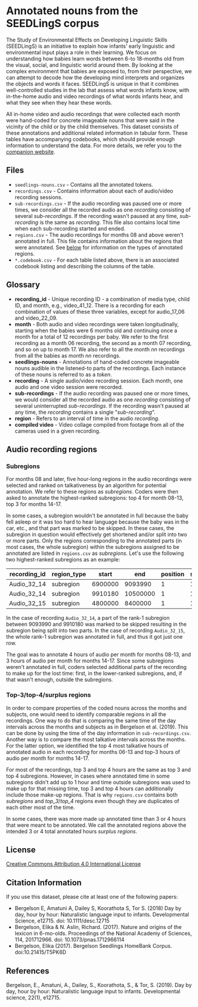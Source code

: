 # Annotated nouns from the SEEDLingS corpus

The Study of Environmental Effects on Developing Linguistic Skills (SEEDLingS) is an initiative to explain how infants' early linguistic and environmental input plays a role in their learning.
We focus on understanding how babies learn words between 6-to 18-months old from the visual, social, and linguistic world around them.
By looking at the complex environment that babies are exposed to, from their perspective, we can attempt to decode how the developing mind interprets and organizes the objects and words it faces.
SEEDLingS is unique in that it combines well-controlled studies in the lab that assess what words infants know, with in-the-home audio and video recordings of what words infants hear, and what they see when they hear these words.

<!-- Blurb above is from https://bergelsonlab.com/seedlings/index.html -->

All in-home video and audio recordings that were collected each month were hand-coded for concrete imageable nouns that were said in the vicinity of the child or by the child themselves.
This dataset consists of these annotations and additional related information in tabular form.
These tables have accompanying codebooks, which should provide enough information to understand the data.
For more details, we refer you to the [companion website][companion-website].

## Files

- `seedlings-nouns.csv` - Contains all the annotated tokens.
- `recordings.csv` - Contains information about each of audio/video recording sessions.
- `sub-recordings.csv` - If the audio recording was paused one or more times, we consider all the recorded audio as one *recording* consisting of several *sub-recordings*. 
  If the recording wasn't paused at any time, *sub-recording* is the same as *recording*.
  This file also contains local time when each sub-recording started and ended.
- `regions.csv` - The audio recordings for months 08 and above weren't annotated in full.
  This file contains information about the regions that were annotated.
  See [below](#audio-recording-regions) for information on the types of annotated regions.
- `*.codebook.csv` - For each table listed above, there is an associated codebook listing and describing the columns of the table.

## Glossary

- **recording_id** -  Unique recording ID - a combination of media type, child ID, and month, e.g., video_41_12.
                      There is a recording for each combination of values of these three variables, except for audio_17_06 and video_22_09.
- **month** - Both audio and video recordings were taken longitudinally, starting when the babies were 6 months old and continuing once a month for a total of 12 recordings per baby.
              We refer to the first recording as a month 06 recording, the second as a month 07 recording, and so on up to month 17.
              We also refer to all the month *nn* recordings from all the babies as month *nn* recordings.
- **seedlings-nouns** - Annotations of hand-coded concrete imageable nouns audible in the listened-to parts of the recordings.
                        Each instance of these nouns is referred to as a *token*.
- **recording** - A single audio/video recording session.
                  Each month, one audio and one video session were recorded.
- **sub-recordings** - If the audio recording was paused one or more times, we would consider all the recorded audio as one *recording* consisting of several uninterrupted *sub-recordings*. 
                       If the recording wasn't paused at any time, the *recording* contains a single "*sub-recording*".
- **region** - Refers to an interval of time in the audio *recording*.
- **compiled video** - Video collage compiled from footage from all of the cameras used in a given recording.
               
                    
## Audio recording regions

### Subregions

For months 08 and later, five hour-long regions in the audio recordings were selected and ranked on talkativeness by an algorithm for potential annotation.
We refer to these regions as *subregions*.
Coders were then asked to annotate the highest-ranked subregions: top 4 for month 08-13, top 3 for months 14-17.

In some cases, a subregion wouldn't be annotated in full because the baby fell asleep or it was too hard to hear language because the baby was in the car, etc., and that part was marked to be skipped.
In these cases, the subregion in question would effectively get shortened and/or split into two or more parts.
Only the regions corresponding to the annotated parts (in most cases, the whole subregion) within the subregions assigned to be annotated are listed in `regions.csv` as *subregions*.
Let's use the following two highest-ranked subregions as an example:

|recording_id|region_type|start  |end    |position|subregion_rank|
|------------|-----------|-------|-------|--------|--------------|
|Audio_32_14 |subregion  |6900000|9093990|1       |1             |
|Audio_32_14 |subregion  |9910180|10500000|1       |1             |
|Audio_32_15 |subregion  |4800000|8400000|1       |1             |

In the case of recording `Audio_32_14`, a part of the rank-1 subregion between 9093990 and 9910180 was marked to be skipped resulting in the subregion being split into two parts.
In the case of recording `Audio_32_15`, the whole rank-1 subregion was annotated in full, and thus it got just one row.

The goal was to annotate 4 hours of audio per month for months 08-13, and 3 hours of audio per month for months 14-17.
Since some subregions weren't annotated in full, coders selected additional parts of the recording to make up for the lost time: first, in the lower-ranked subregions, and, if that wasn't enough, outside the subregions.

### Top-3/top-4/surplus regions

In order to compare properties of the coded nouns across the months and subjects, one would need to identify comparable regions in all the recordings.
One way to do that is comparing the same time of the day intervals across the months and subjects as in Bergelson et al. (2019).
This can be done by using the time of the day information in `sub-recordings.csv`.
Another way is to compare the most talkative intervals across the months.
For the latter option, we identified the top 4 most talkative hours of annotated audio in each recording for months 06-13 and top-3 hours of audio per month for months 14-17.

For most of the recordings, top 3 and top 4 hours are the same as top 3 and top 4 subregions.
However, in cases where annotated time in some subregions didn't add up to 1 hour and time outside subregions was used to make up for that missing time,
top 3 and top 4 hours can additionally include those make-up regions.
That is why `regions.csv` contains both *subregions* and *top_3*/*top_4* regions even though they are duplicates of each other most of the time.

In some cases, there was more made up annotated time than 3 or 4 hours that were meant to be annotated.
We call the annotated regions above the intended 3 or 4 total annotated hours *surplus regions*.

## License

[Creative Commons Attribution 4.0 International License](LICENSE)

## Citation Information

If you use this dataset, please cite at least one of the following papers:

- Bergelson E, Amatuni A, Dailey S, Koorathota S, Tor S. (2018) Day by day, hour by hour: Naturalistic language input to infants. Developmental Science, e12715. doi: 10.1111/desc.12715
- Bergelson, Elika & N. Aslin, Richard. (2017). Nature and origins of the lexicon in 6-mo-olds. Proceedings of the National Academy of Sciences, 114, 201712966. doi: 10.1073/pnas.1712966114
- Bergelson, Elika (2017). Bergelson Seedlings HomeBank Corpus. doi:10.21415/T5PK6D

## References

Bergelson, E., Amatuni, A., Dailey, S., Koorathota, S., & Tor, S. (2019). Day by day, hour by hour: Naturalistic language input to infants. Developmental science, 22(1), e12715.


[companion-website]: https://app.gitbook.com/o/-LD2B3y79nAYcWKjWKTb/s/yWW9xT02ReGtv2AHaBSB/group-1/audio-files

